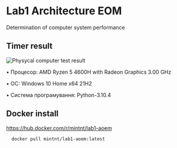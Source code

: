 
# Lab1 Architecture EOM

Determination of computer system performance



## Timer result

![Physycal computer test result](https://i.imgur.com/Nd9JtIR.png)

•	Процесор: AMD Ryzen 5 4600H with Radeon Graphics 3.00 GHz

•	ОС: Windows 10 Home x64 21H2

•	Система програмування: Python-3.10.4




## Docker install

https://hub.docker.com/r/mintnt/lab1-aoem

```bash
  docker pull mintnt/lab1-aoem:latest
```
    
